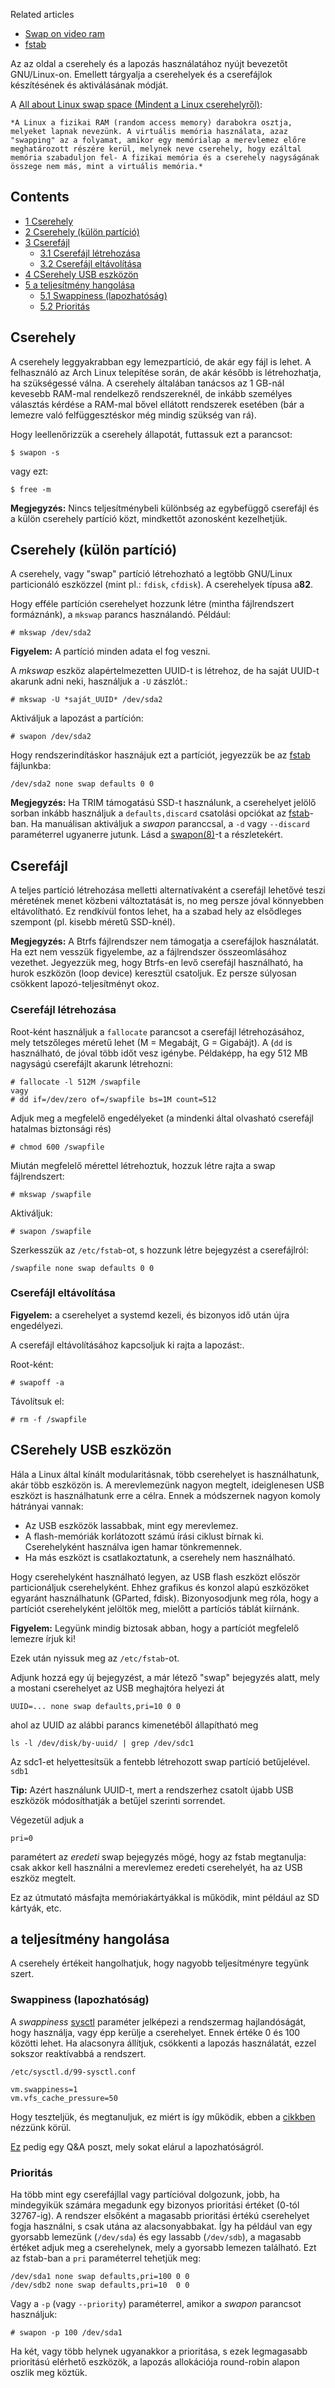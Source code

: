 Related articles

*   [Swap on video ram](/index.php/Swap_on_video_ram "Swap on video ram")
*   [fstab](/index.php/Fstab "Fstab")

Az az oldal a cserehely és a lapozás használatához nyújt bevezetőt GNU/Linux-on. Emellett tárgyalja a cserehelyek és a cserefájlok készítésének és aktiválásának módját.

A [All about Linux swap space (Mindent a Linux cserehelyről)](http://www.linux.com/news/software/applications/8208-all-about-linux-swap-space):

	*A Linux a fizikai RAM (random access memory) darabokra osztja, melyeket lapnak nevezünk. A virtuális memória használata, azaz "swapping" az a folyamat, amikor egy memórialap a merevlemez előre meghatározott részére kerül, melynek neve cserehely, hogy ezáltal memória szabaduljon fel- A fizikai memória és a cserehely nagyságának összege nem más, mint a virtuális memória.*

## Contents

*   [1 Cserehely](#Cserehely)
*   [2 Cserehely (külön partíció)](#Cserehely_.28k.C3.BCl.C3.B6n_part.C3.ADci.C3.B3.29)
*   [3 Cserefájl](#Cseref.C3.A1jl)
    *   [3.1 Cserefájl létrehozása](#Cseref.C3.A1jl_l.C3.A9trehoz.C3.A1sa)
    *   [3.2 Cserefájl eltávolítása](#Cseref.C3.A1jl_elt.C3.A1vol.C3.ADt.C3.A1sa)
*   [4 CSerehely USB eszközön](#CSerehely_USB_eszk.C3.B6z.C3.B6n)
*   [5 a teljesítmény hangolása](#a_teljes.C3.ADtm.C3.A9ny_hangol.C3.A1sa)
    *   [5.1 Swappiness (lapozhatóság)](#Swappiness_.28lapozhat.C3.B3s.C3.A1g.29)
    *   [5.2 Prioritás](#Priorit.C3.A1s)

## Cserehely

A cserehely leggyakrabban egy lemezpartíció, de akár egy fájl is lehet. A felhasználó az Arch Linux telepítése során, de akár később is létrehozhatja, ha szükségessé válna. A cserehely általában tanácsos az 1 GB-nál kevesebb RAM-mal rendelkező rendszereknél, de inkább személyes választás kérdése a RAM-mal bővel ellátott rendszerek esetében (bár a lemezre való felfüggesztéskor még mindig szükség van rá).

Hogy leellenőrizzük a cserehely állapotát, futtassuk ezt a parancsot:

```
$ swapon -s

```

vagy ezt:

```
$ free -m

```

**Megjegyzés:** Nincs teljesítménybeli különbség az egybefüggő cserefájl és a külön cserehely partíció közt, mindkettőt azonosként kezelhetjük.

## Cserehely (külön partíció)

A cserehely, vagy "swap" partíció létrehozható a legtöbb GNU/Linux particionáló eszközzel (mint pl.: `fdisk`, `cfdisk`). A cserehelyek típusa a**82**.

Hogy efféle partíción cserehelyet hozzunk létre (mintha fájlrendszert formáznánk), a `mkswap` parancs használandó. Például:

```
# mkswap /dev/sda2

```

**Figyelem:** A partíció minden adata el fog veszni.

A *mkswap* eszköz alapértelmezetten UUID-t is létrehoz, de ha saját UUID-t akarunk adni neki, használjuk a `-U` zászlót.:

```
# mkswap -U *saját_UUID* /dev/sda2

```

Aktiváljuk a lapozást a partíción:

```
# swapon /dev/sda2

```

Hogy rendszerindításkor hasznájuk ezt a partíciót, jegyezzük be az [fstab](/index.php/Fstab "Fstab") fájlunkba:

```
/dev/sda2 none swap defaults 0 0

```

**Megjegyzés:** Ha TRIM támogatású SSD-t használunk, a cserehelyet jelölő sorban inkább használjuk a `defaults,discard` csatolási opciókat az [fstab](/index.php/Fstab "Fstab")-ban. Ha manuálisan aktiváljuk a *swapon* paranccsal, a `-d` vagy `--discard` paraméterrel ugyanerre jutunk. Lásd a [swapon(8)](http://jlk.fjfi.cvut.cz/arch/manpages/man/swapon.8)-t a részletekért.

## Cserefájl

A teljes partíció létrehozása melletti alternatívaként a cserefájl lehetővé teszi méretének menet közbeni változtatását is, no meg persze jóval könnyebben eltávolítható. Ez rendkívül fontos lehet, ha a szabad hely az elsődleges szempont (pl. kisebb méretű SSD-knél).

**Megjegyzés:** A Btrfs fájlrendszer nem támogatja a cserefájlok használatát. Ha ezt nem vesszük figyelembe, az a fájlrendszer összeomlásához vezethet. Jegyezzük meg, hogy Btrfs-en levő cserefájl használható, ha hurok eszközön (loop device) keresztül csatoljuk. Ez persze súlyosan csökkent lapozó-teljesítményt okoz.

### Cserefájl létrehozása

Root-ként használjuk a `fallocate` parancsot a cserefájl létrehozásához, mely tetszőleges méretű lehet (M = Megabájt, G = Gigabájt). A (`dd` is használható, de jóval több időt vesz igénybe. Példaképp, ha egy 512 MB nagyságú cserefájlt akarunk létrehozni:

```
# fallocate -l 512M /swapfile
vagy
# dd if=/dev/zero of=/swapfile bs=1M count=512

```

Adjuk meg a megfelelő engedélyeket (a mindenki által olvasható cserefájl hatalmas biztonsági rés)

```
# chmod 600 /swapfile

```

Miután megfelelő mérettel létrehoztuk, hozzuk létre rajta a swap fájlrendszert:

```
# mkswap /swapfile

```

Aktiváljuk:

```
# swapon /swapfile

```

Szerkesszük az `/etc/fstab`-ot, s hozzunk létre bejegyzést a cserefájlról:

```
/swapfile none swap defaults 0 0

```

### Cserefájl eltávolítása

**Figyelem:** a cserehelyet a systemd kezeli, és bizonyos idő után újra engedélyezi.

A cserefájl eltávolításához kapcsoljuk ki rajta a lapozást:.

Root-ként:

```
# swapoff -a

```

Távolítsuk el:

```
# rm -f /swapfile

```

## CSerehely USB eszközön

Hála a Linux által kínált modularitásnak, több cserehelyet is használhatunk, akár több eszközön is. A merevlemezünk nagyon megtelt, ideiglenesen USB eszközt is használhatunk erre a célra. Ennek a módszernek nagyon komoly hátrányai vannak:

*   Az USB eszközök lassabbak, mint egy merevlemez.
*   A flash-memóriák korlátozott számú írási ciklust bírnak ki. Cserehelyként használva igen hamar tönkremennek.
*   Ha más eszközt is csatlakoztatunk, a cserehely nem használható.

Hogy cserehelyként használható legyen, az USB flash eszközt először particionáljuk cserehelyként. Ehhez grafikus és konzol alapú eszközöket egyaránt használhatunk (GParted, fdisk). Bizonyosodjunk meg róla, hogy a partíciót cserehelyként jelöltök meg, mielőtt a partíciós táblát kiírnánk.

**Figyelem:** Legyünk mindig biztosak abban, hogy a partíciót megfelelő lemezre írjuk ki!

Ezek után nyissuk meg az `/etc/fstab`-ot.

Adjunk hozzá egy új bejegyzést, a már létező "swap" bejegyzés alatt, mely a mostani cserehelyet az USB meghajtóra helyezi át

```
UUID=... none swap defaults,pri=10 0 0

```

ahol az UUID az alábbi parancs kimenetéből állapítható meg

```
ls -l /dev/disk/by-uuid/ | grep /dev/sdc1

```

Az sdc1-et helyettesítsük a fentebb létrehozott swap partíció betűjelével. `sdb1`

**Tip:** Azért használunk UUID-t, mert a rendszerhez csatolt újabb USB eszközök módosíthatják a betűjel szerinti sorrendet.

Végezetül adjuk a

```
pri=0

```

paramétert az *eredeti* swap bejegyzés mögé, hogy az fstab megtanulja: csak akkor kell használni a merevlemez eredeti cserehelyét, ha az USB eszköz megtelt.

Ez az útmutató másfajta memóriakártyákkal is működik, mint például az SD kártyák, etc.

## a teljesítmény hangolása

A cserehely értékeit hangolhatjuk, hogy nagyobb teljesítményre tegyünk szert.

### Swappiness (lapozhatóság)

A *swappiness* [sysctl](/index.php/Sysctl "Sysctl") paraméter jelképezi a rendszermag hajlandóságát, hogy használja, vagy épp kerülje a cserehelyet. Ennek értéke 0 és 100 közötti lehet. Ha alacsonyra állítjuk, csökkenti a lapozás használatát, ezzel sokszor reaktívabbá a rendszert.

 `/etc/sysctl.d/99-sysctl.conf` 
```
vm.swappiness=1
vm.vfs_cache_pressure=50
```

Hogy teszteljük, és megtanuljuk, ez miért is így működik, ebben a [cikkben](http://rudd-o.com/en/linux-and-free-software/tales-from-responsivenessland-why-linux-feels-slow-and-how-to-fix-that) nézzünk körül.

[Ez](http://askubuntu.com/questions/103915/how-do-i-configure-swappiness) pedig egy Q&A poszt, mely sokat elárul a lapozhatóságról.

### Prioritás

Ha több mint egy cserefájllal vagy partícióval dolgozunk, jobb, ha mindegyikük számára megadunk egy bizonyos prioritási értéket (0-tól 32767-ig). A rendszer elsőként a magasabb prioritási értékú cserehelyet fogja használni, s csak utána az alacsonyabbakat. Így ha például van egy gyorsabb lemezünk (`/dev/sda`) és egy lassabb (`/dev/sdb`), a magasabb értéket adjuk meg a cserehelynek, mely a gyorsabb lemezen található. Ezt az fstab-ban a `pri` paraméterrel tehetjük meg:

```
/dev/sda1 none swap defaults,pri=100 0 0
/dev/sdb2 none swap defaults,pri=10  0 0

```

Vagy a `-p` (vagy `--priority`) paraméterrel, amikor a *swapon* parancsot használjuk:

```
# swapon -p 100 /dev/sda1

```

Ha két, vagy több helynek ugyanakkor a prioritása, s ezek legmagasabb prioritású elérhető eszközök, a lapozás allokációja round-robin alapon oszlik meg köztük.